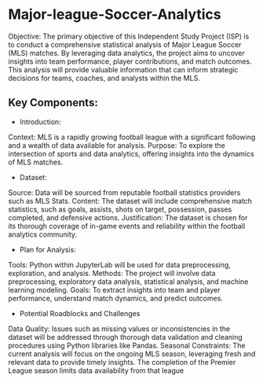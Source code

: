 # Major-league-Soccer-Analytics

Objective:
The primary objective of this Independent Study Project (ISP) is to conduct a comprehensive statistical analysis of Major League Soccer (MLS) matches. By leveraging data analytics, the project aims to uncover insights into team performance, player contributions, and match outcomes. This analysis will provide valuable information that can inform strategic decisions for teams, coaches, and analysts within the MLS.

## Key Components:

- Introduction:

Context: MLS is a rapidly growing football league with a significant following and a wealth of data available for analysis.
Purpose: To explore the intersection of sports and data analytics, offering insights into the dynamics of MLS matches.

- Dataset:

Source: Data will be sourced from reputable football statistics providers such as MLS Stats.
Content: The dataset will include comprehensive match statistics, such as goals, assists, shots on target, possession, passes completed, and defensive actions.
Justification: The dataset is chosen for its thorough coverage of in-game events and reliability within the football analytics community.

- Plan for Analysis:

Tools: Python within JupyterLab will be used for data preprocessing, exploration, and analysis.
Methods: The project will involve data preprocessing, exploratory data analysis, statistical analysis, and machine learning modeling.
Goals: To extract insights into team and player performance, understand match dynamics, and predict outcomes.

- Potential Roadblocks and Challenges

Data Quality: Issues such as missing values or inconsistencies in the dataset will be addressed through thorough data validation and cleaning procedures using Python libraries like Pandas.
Seasonal Constraints: The current analysis will focus on the ongoing MLS season, leveraging fresh and relevant data to provide timely insights. The completion of the Premier League season limits data availability from that league
